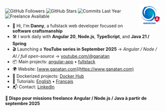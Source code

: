 <img src="./ui/ganatan-about-github.png" align="right" width="70" height="70" alt="logo ganatan">

![GitHub Followers](https://img.shields.io/badge/Followers-432-blue?style=flat-square&logo=github)
![GitHub Stars](https://img.shields.io/badge/★%20Stars-1.5k-blue?style=flat-square&logo=github)
![Commits Last Year](https://img.shields.io/badge/Commits-1255-blue?style=flat-square&logo=git)
![Freelance Available](https://img.shields.io/badge/Freelance-Available-brightgreen?style=flat-square&logo=angular)

- 👋 Hi, I'm **Danny**, a fullstack web developer focused on **software craftsmanship**
- 🛠️ I work daily with **Angular 20**, **Node.js**, **TypeScript**, and **Java 21 / Spring**
- 🎬 Launching a **YouTube series in September 2025** → *Angular / Node / AI / full open-source*
  → [youtube.com/@ganatan](https://www.youtube.com/@ganatan)
- 📦 Main projects: [angular-app](https://github.com/ganatan/angular-app) • [fullstack](https://github.com/ganatan/fullstack)
- 🌍 Website: [www.ganatan.com](https://www.ganatan.com)
- 🐳 Dockerized projects: [Docker Hub](https://hub.docker.com/u/ganatan)
- 📘 Tutorials: [English](https://www.ganatan.com/en/tutorials) • [Français](https://www.ganatan.com/tutorials)
- 📬 Contact: [LinkedIn](https://www.linkedin.com/in/dannyganatan)

**📅 Dispo pour missions freelance Angular / Node.js / Java à partir de septembre 2025**
